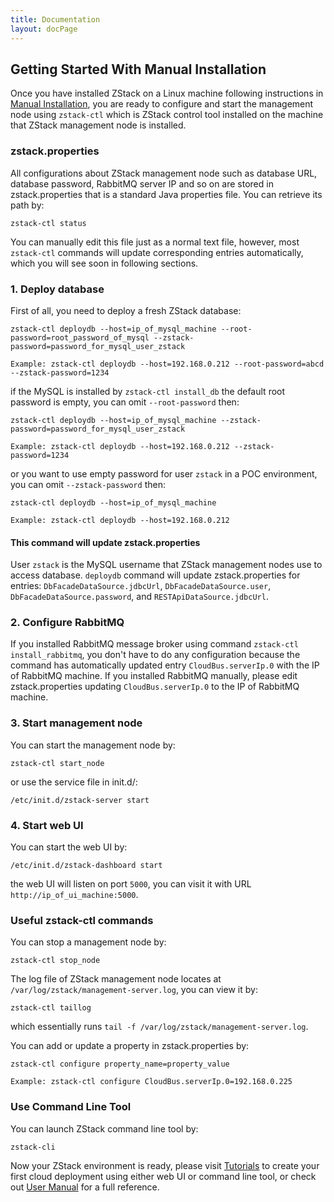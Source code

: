 ```yaml
---
title: Documentation
layout: docPage
---
```


<h2 id="manual">Getting Started With Manual Installation</h2>

Once you have installed ZStack on a Linux machine following instructions in [Manual Installation](../installation/manual.html), you are
ready to configure and start the management node using `zstack-ctl` which is ZStack control tool installed on the machine
that ZStack management node is installed.

### zstack.properties

All configurations about ZStack management node such as database URL, database password, RabbitMQ server IP and so on are stored
in zstack.properties that is a standard Java properties file. You can retrieve its path by:

    zstack-ctl status
    
You can manually edit this file just as a normal text file, however, most `zstack-ctl` commands will update corresponding entries
automatically, which you will see soon in following sections.

### 1. Deploy database

First of all, you need to deploy a fresh ZStack database:

    zstack-ctl deploydb --host=ip_of_mysql_machine --root-password=root_password_of_mysql --zstack-password=password_for_mysql_user_zstack
    
    Example: zstack-ctl deploydb --host=192.168.0.212 --root-password=abcd --zstack-password=1234
    
if the MySQL is installed by `zstack-ctl install_db` the default root password is empty, you can omit `--root-password` then:

    zstack-ctl deploydb --host=ip_of_mysql_machine --zstack-password=password_for_mysql_user_zstack
    
    Example: zstack-ctl deploydb --host=192.168.0.212 --zstack-password=1234
    
or you want to use empty password for user `zstack` in a POC environment, you can omit `--zstack-password` then:

    zstack-ctl deploydb --host=ip_of_mysql_machine 
    
    Example: zstack-ctl deploydb --host=192.168.0.212
    
<div class="bs-callout bs-callout-info">
  <h4>This command will update zstack.properties</h4>
  User <code>zstack</code> is the MySQL username that ZStack management nodes use to access database.
  <code>deploydb</code> command will update zstack.properties for entries: <code>DbFacadeDataSource.jdbcUrl</code>, <code>DbFacadeDataSource.user</code>,
  <code>DbFacadeDataSource.password</code>, and <code>RESTApiDataSource.jdbcUrl</code>.
</div>
    
### 2. Configure RabbitMQ

If you installed RabbitMQ message broker using command `zstack-ctl install_rabbitmq`, you don't have to do any configuration
because the command has automatically updated entry `CloudBus.serverIp.0` with the IP of RabbitMQ machine. If you installed
RabbitMQ manually, please edit zstack.properties updating `CloudBus.serverIp.0` to the IP of RabbitMQ machine.

### 3. Start management node

You can start the management node by:

    zstack-ctl start_node
   
or use the service file in init.d/:

    /etc/init.d/zstack-server start
    
### 4. Start web UI

You can start the web UI by:

    /etc/init.d/zstack-dashboard start
    
the web UI will listen on port `5000`, you can visit it with URL `http://ip_of_ui_machine:5000`.

### Useful zstack-ctl commands

You can stop a management node by:

    zstack-ctl stop_node
    
The log file of ZStack management node locates at `/var/log/zstack/management-server.log`, you can view it by:

    zstack-ctl taillog
    
which essentially runs `tail -f /var/log/zstack/management-server.log`.

You can add or update a property in zstack.properties by:
 
    zstack-ctl configure property_name=property_value
    
    Example: zstack-ctl configure CloudBus.serverIp.0=192.168.0.225
    
### Use Command Line Tool

You can launch ZStack command line tool by:

    zstack-cli

Now your ZStack environment is ready, please visit [Tutorials](../tutorials) to create your first cloud deployment
using either web UI or command line tool, or check out [User Manual](http://zdoc.readthedocs.org/en/latest/) for a full reference.

